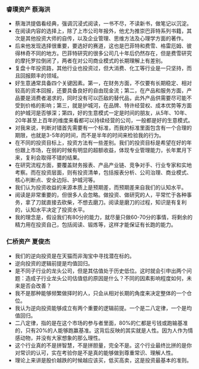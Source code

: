 ### 睿璞资产 蔡海洪
- 蔡海洪提倡看经典，强调沉浸式阅读，一书不尽，不读新书，做笔记以沉淀。
- 在阅读内容的选择上，除了上市公司年报外，他尤为推崇巴菲特系列书籍，其次是其他投资大师的自传，以及企业管理、思维方法及心理学方面的著作。
- 后来他发现选择很重要，要选好的赛道，这也是巴菲特和费雪、格雷厄姆、彼得林奇不同的地方。巴菲特研究的很多公司几十年后仍然存在，但是费雪研究的摩托罗拉倒闭了，两者在对公司商业模式的长期理解上有差别。
- 复盘十年投资路，其他行业也投资过，但大消费、化工等行业是一只坚持，而且回报颇丰的领域。
- 好生意通常具备四个关键因素。第一，在财务方面，不仅要有长期稳定、相对较高的资本回报，还要具备良好的自由现金流；第二，在产品和服务方面，产品要是消费者渴求的，同时没有可以匹敌的替代品，此外产品供需要尽可能不受到价格的影响；第三，就是护城河，在品牌、特许经营权、成本优势等方面的护城河是否够深；第四，好的生意模式一定是时间的朋友，从5年、10年、20年甚至上百年的维度来看都可以持续经营的公司，一般都是好的生意模式。
- 对我来说，判断对错首先需要有一个标准，而我的标准里面包含有一个合理的期限，也就是3-5年的时间，而不是半年的时间来检验我的行为。
- 在不同的投资目标上，投资方法有一些差别。我们的投资目标是希望在好的年份跟上市场，在弱的时候有明显的超额收益，体现专业管理能力，长年累月下来，复利会取得不错的结果。
- 在研究流程方面，要覆盖财务报表、产品产业链、竞争对手、行业专家和实地考察。而在投资层面，则有投资清单，包括报表分析、公司治理、商业模式、核心判断点、安全边际、护城河等。
- 我们认为投资收益的来源本质上是预期差，而预期差来自我们的认知水平。
- 阅读是非常重要的，但很多人会忽略。做投资、做研究的人，平常忙于各种事务，拿了刀就直接去砍柴，不想去磨刀。阅读是磨刀的过程，知识是有复利的，认知水平决定了投资水平。
- 我的理念是，假设我们有80分的能力，就尽量只做60-70分的事情，将剩余的精力用在投资自己，包括阅读、锻炼等，这样才能保证有长跑的能力。

### 仁桥资产 夏俊杰
- 我们的逆向投资是在天猫而非淘宝中寻找潜在标的。
- 逆向投资的逻辑前提是均值回归。
- 是不同子行业的龙头公司，但是其估值处于历史低位。这时就会引申出两个问题：造成子行业龙头公司估值低的原因是什么？不同的因素影响程度如何，未来是否会改善？
- 我不是那种能够频繁做择时的人，只会从相对长期的角度来决定整体的一个仓位。
- 我认为逆向投资能够成立有两个重要的逻辑前提。一个是二八定律，一个是均值回归。
- 二八定律，指的是在这个市场的参与者里面，80%的仁都是亏钱或跑输基准的，只有20%的人能够跑赢基准。这背后反映的其实就是人性。因为人作为情感动物，并没有大家想象的那么理性。
- 这个行业真的不是拼智慧，不是拼胆量，完全不是。这个行业最终比拼的是你对常识的认可，实在考验你是不是真的能够做到尊重常识、理解人性。
- 理论上来讲是股价越跌的时候越应该买，低买高卖，这是投资最基本的准则。
